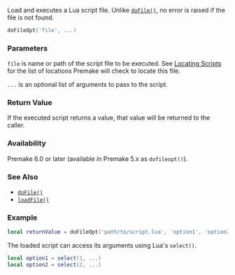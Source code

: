 Load and executes a Lua script file. Unlike [`doFile()`](doFile.md), no error is raised if the file is not found.


```lua
doFileOpt('file', ...)
```

### Parameters

`file` is name or path of the script file to be executed. See [Locating Scripts](authoring/locating-scripts.md) for the list of locations Premake will check to locate this file.

`...` is an optional list of arguments to pass to the script.

### Return Value

If the executed script returns a value, that value will be returned to the caller.

### Availability

Premake 6.0 or later (available in Premake 5.x as `dofileopt()`).

### See Also

- [`doFile()`](doFile.md)
- [`loadFile()`](loadFile.md)

### Example

```lua
local returnValue = doFileOpt('path/to/script.lua', 'option1', 'option2')
```

The loaded script can access its arguments using Lua's `select()`.

```lua
local option1 = select(1, ...)
local option2 = select(2, ...)
```
